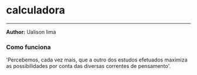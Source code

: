# calculadora

---
**Author:** Ualison lima

### Como funciona 
'Percebemos, cada vez mais, que a outro dos estudos efetuados maximiza as possibilidades por conta das diversas correntes de pensamento'.
